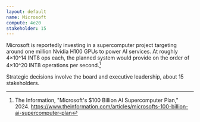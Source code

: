 ```yaml
---
layout: default
name: Microsoft
compute: 4e20
stakeholder: 15
---
```


Microsoft is reportedly investing in a supercomputer project targeting around one million Nvidia H100 GPUs to power AI services. At roughly 4×10^14 INT8 ops each, the planned system would provide on the order of 4×10^20 INT8 operations per second.[^1]

Strategic decisions involve the board and executive leadership, about 15 stakeholders.

[^1]: The Information, "Microsoft's $100 Billion AI Supercomputer Plan," 2024. <https://www.theinformation.com/articles/microsofts-100-billion-ai-supercomputer-plan>
